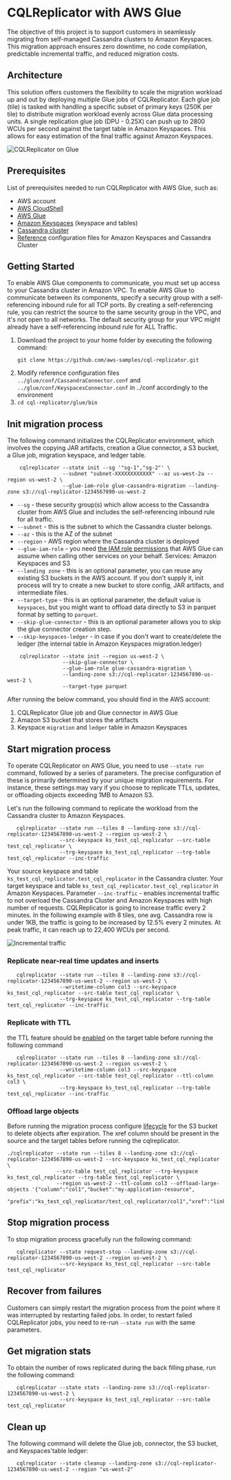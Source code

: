 # CQLReplicator with AWS Glue
The objective of this project is to support customers in seamlessly migrating from self-managed Cassandra clusters to Amazon Keyspaces.
This migration approach ensures zero downtime, no code compilation, predictable incremental traffic, and reduced migration costs.

## Architecture
This solution offers customers the flexibility to scale the migration workload up and out by deploying multiple Glue jobs of CQLReplicator. 
Each glue job (tile) is tasked with handling a specific subset of primary keys (250K per tile) to distribute migration workload evenly across Glue data processing units. 
A single replication glue job (DPU - 0.25X) can push up to 2800 WCUs per second against the target table in Amazon Keyspaces.
This allows for easy estimation of the final traffic against Amazon Keyspaces.

![](../architecture-glue.png "CQLReplicator on Glue")

## Prerequisites
List of prerequisites needed to run CQLReplicator with AWS Glue, such as:

- AWS account
- [AWS CloudShell](https://aws.amazon.com/cloudshell/)
- [AWS Glue](https://aws.amazon.com/glue/)
- [Amazon Keyspaces](https://aws.amazon.com/keyspaces/) (keyspace and tables)
- [Cassandra cluster](https://docs.aws.amazon.com/prescriptive-guidance/latest/patterns/deploy-a-cassandra-cluster-on-amazon-ec2-with-private-static-ips-to-avoid-rebalancing.html)
- [Reference](https://docs.datastax.com/en/developer/java-driver/4.3/manual/core/configuration/reference/) configuration 
files for Amazon Keyspaces and Cassandra Cluster

## Getting Started
To enable AWS Glue components to communicate, you must set up access to your Cassandra cluster in Amazon VPC.
To enable AWS Glue to communicate between its components, specify a security group with a self-referencing inbound rule
for all TCP ports. By creating a self-referencing rule, you can restrict the source to the same security group in the VPC,
and it's not open to all networks. The default security group for your VPC might already have a self-referencing inbound rule
for ALL Traffic.

1. Download the project to your home folder by executing the following command:
    ```shell
    git clone https://github.com/aws-samples/cql-replicator.git
    ```
2. Modify reference configuration files `../glue/conf/CassandraConnector.conf` and `../glue/conf/KeyspacesConnector.conf` in ../conf accordingly to the environment
3. ```cd cql-replicator/glue/bin```

## Init migration process
The following command initializes the CQLReplicator environment, which involves the copying JAR artifacts, creation a Glue connector, 
a S3 bucket, a Glue job, migration keyspace, and ledger table. 

```shell
    cqlreplicator --state init --sg '"sg-1","sg-2"' \ 
                  --subnet "subnet-XXXXXXXXXXXX" --az us-west-2a --region us-west-2 \ 
                  --glue-iam-role glue-cassandra-migration --landing-zone s3://cql-replicator-1234567890-us-west-2
```

- `--sg` - these security group(s) which allow access to the Cassandra cluster from AWS Glue and includes the
  self-referencing
  inbound rule for all traffic.
- `--subnet` - this is the subnet to which the Cassandra cluster belongs.
- `--az` - this is the AZ of the subnet
- `--region` - AWS region where the Cassandra cluster is deployed
- `--glue-iam-role` - you
  need [the IAM role permissions](https://docs.aws.amazon.com/glue/latest/dg/create-an-iam-role.html)
  that AWS Glue can assume when calling other services on your behalf. Services: Amazon Keyspaces and S3
- `--landing zone` - this is an optional parameter, you can reuse any existing S3 buckets in the AWS account.
  If you don't supply it, init process will try to create a new bucket to store config, JAR artifacts, and intermediate
  files.
- `--target-type` - this is an optional parameter, the default value is `keyspaces`, but you might want to offload data
  directly to S3 in parquet format by setting to `parquet`.
- `--skip-glue-connector` - this is an optional parameter allows you to skip the glue connector creation step.
- `--skip-keyspaces-ledger` - in case if you don't want to create/delete the ledger (the internal table in Amazon
  Keyspaces migration.ledger)

```shell
    cqlreplicator --state init --region us-west-2 \ 
                  --skip-glue-connector \
                  --glue-iam-role glue-cassandra-migration \
                  --landing-zone s3://cql-replicator-1234567890-us-west-2 \
                  --target-type parquet
```

After running the below command, you should find in the AWS account:

1. CQLReplicator Glue job and Glue connector in AWS Glue
2. Amazon S3 bucket that stores the artifacts
3. Keyspace `migration` and `ledger` table in Amazon Keyspaces

## Start migration process

To operate CQLReplicator on AWS Glue, you need to use `--state run` command, followed by a series of parameters. The
precise
configuration of these is primarily determined by your unique migration requirements. For instance, these settings may
vary
if you choose to replicate TTLs, updates, or offloading objects exceeding 1MB to Amazon S3.

Let's run the following command to replicate the workload from the Cassandra cluster to Amazon Keyspaces.

```shell
   cqlreplicator --state run --tiles 8 --landing-zone s3://cql-replicator-1234567890-us-west-2 --region us-west-2 \
                 --src-keyspace ks_test_cql_replicator --src-table test_cql_replicator \ 
                 --trg-keyspace ks_test_cql_replicator --trg-table test_cql_replicator --inc-traffic
```

Your source keyspace and table `ks_test_cql_replicator.test_cql_replicator` in the Cassandra cluster.
Your target keyspace and table `ks_test_cql_replicator.test_cql_replicator` in Amazon Keyspaces.
Parameter `--inc-traffic` - enables incremental traffic to not overload the Cassandra Cluster and Amazon Keyspaces
with high number of requests. CQLReplicator is going to increase traffic every 2 minutes. In the following
example with 8 tiles, one avg. Cassandra row is under 1KB, the traffic is going to be increased by 12.5% 
every 2 minutes. At peak traffic, it can reach up to 22,400 WCUs per second.

![](../img.png "Incremental traffic")

### Replicate near-real time updates and inserts
```shell
   cqlreplicator --state run --tiles 8 --landing-zone s3://cql-replicator-1234567890-us-west-2 --region us-west-2 \
                 --writetime-column col3 --src-keyspace ks_test_cql_replicator --src-table test_cql_replicator \ 
                 --trg-keyspace ks_test_cql_replicator --trg-table test_cql_replicator --inc-traffic
```

### Replicate with TTL
the TTL feature should be [enabled](https://docs.aws.amazon.com/keyspaces/latest/devguide/TTL-how-it-works.html#ttl-howitworks_enabling) 
on the target table before running the following command
```shell
   cqlreplicator --state run --tiles 8 --landing-zone s3://cql-replicator-1234567890-us-west-2 --region us-west-2 \
                 --writetime-column col3 --src-keyspace ks_test_cql_replicator --src-table test_cql_replicator --ttl-column col3 \ 
                 --trg-keyspace ks_test_cql_replicator --trg-table test_cql_replicator --inc-traffic
```

### Offload large objects

Before running the migration process
configure [lifecycle](https://docs.aws.amazon.com/AmazonS3/latest/userguide/intro-lifecycle-rules.html)
for the S3 bucket to delete objects after expiration. The xref column should be present in the source and the target
tables before running the cqlreplicator.
```shell
./cqlreplicator --state run --tiles 8 --landing-zone s3://cql-replicator-1234567890-us-west-2 --src-keyspace ks_test_cql_replicator \
                --src-table test_cql_replicator --trg-keyspace ks_test_cql_replicator --trg-table test_cql_replicator \
                --region us-west-2 --ttl-column col3 --offload-large-objects '{"column":"col1","bucket":"my-application-resource",
                                          "prefix":"ks_test_cql_replicator/test_cql_replicator/col1","xref":"link"}'
```

## Stop migration process
To stop migration process gracefully run the following command:
```shell
   cqlreplicator --state request-stop --landing-zone s3://cql-replicator-1234567890-us-west-2 --region us-west-2 \
                 --src-keyspace ks_test_cql_replicator --src-table test_cql_replicator
```

## Recover from failures
Customers can simply restart the migration process from the point where it was interrupted by restarting failed jobs.
In order, to restart failed CQLReplicator jobs, you need to re-run `--state run` with the same parameters.

## Get migration stats
To obtain the number of rows replicated during the back filling phase, run the following command:
```shell
   cqlreplicator --state stats --landing-zone s3://cql-replicator-1234567890-us-west-2 \ 
                 --src-keyspace ks_test_cql_replicator --src-table test_cql_replicator
```

## Clean up
The following command will delete the Glue job, connector, the S3 bucket, and Keyspaces'table ledger:
```shell
   cqlreplicator --state cleanup --landing-zone s3://cql-replicator-1234567890-us-west-2 --region "us-west-2"
```
